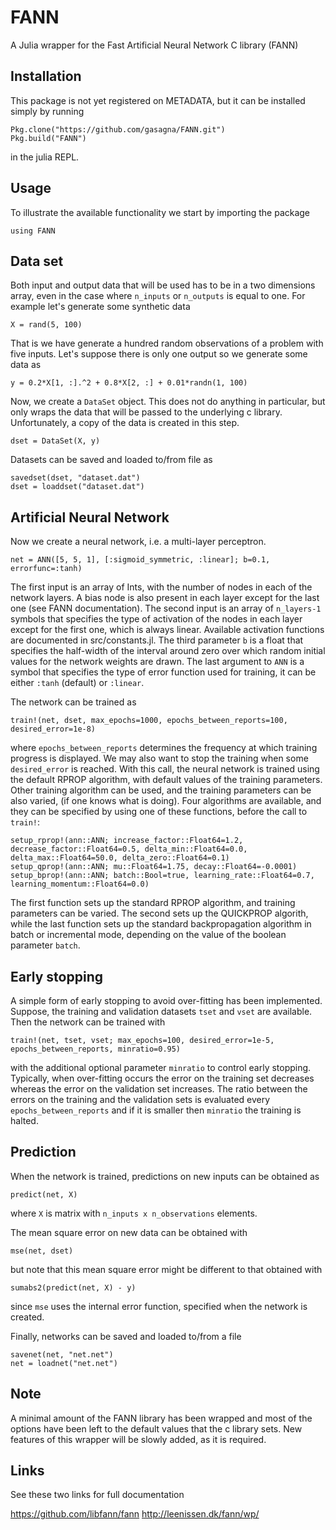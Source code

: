 FANN
====

A Julia wrapper for the Fast Artificial Neural Network C library (FANN)


Installation
------------
This package is not yet registered on METADATA, but it can be installed simply by running 

	Pkg.clone("https://github.com/gasagna/FANN.git")
	Pkg.build("FANN")

in the julia REPL.

Usage
-----
To illustrate the available functionality we start by importing the package

    using FANN


Data set
-------
Both input and output data that will be used has to be in a two dimensions array, even in the case where `n_inputs` or `n_outputs` is equal to one. For example let's generate some synthetic data

    X = rand(5, 100)
    
That is we have generate a hundred random observations of a problem with five inputs. Let's suppose there is only one output so we generate some data as

    y = 0.2*X[1, :].^2 + 0.8*X[2, :] + 0.01*randn(1, 100)

Now, we create a `DataSet` object. This does not do anything in particular, but only wraps the data that will be passed to the underlying c library. Unfortunately, a copy of the data is created in this step.
    
    dset = DataSet(X, y)
    
Datasets can be saved and loaded to/from file as 

    savedset(dset, "dataset.dat")
    dset = loaddset("dataset.dat")

Artificial Neural Network
-------------------------
Now we create a neural network, i.e. a multi-layer perceptron.

	net = ANN([5, 5, 1], [:sigmoid_symmetric, :linear]; b=0.1, errorfunc=:tanh)

The first input is an array of Ints, with the number of nodes in each of the network layers. A bias node is also present in each layer except for the last one (see FANN documentation). The second input is an array of `n_layers-1` symbols that specifies the type of activation of the nodes in each layer except for the first one, which is always linear. Available activation functions are documented in src/constants.jl. The third parameter `b` is a float that specifies the half-width of the interval around zero over which random initial values for the network weights are drawn. The last argument to `ANN` is a symbol that specifies the type of error function used for training, it can be either `:tanh` (default) or `:linear`.

The network can be trained as

    train!(net, dset, max_epochs=1000, epochs_between_reports=100, desired_error=1e-8)
    
where `epochs_between_reports` determines the frequency at which training progress is displayed. We may also want to stop the training when some `desired_error` is reached. With this call, the neural network is trained using the default RPROP algorithm, with default values of the training parameters. Other training algorithm can be used, and the training parameters can be also varied, (if one knows what is doing). Four algorithms are available, and they can be specified by using one of these functions, before the call to `train!`:

    setup_rprop!(ann::ANN; increase_factor::Float64=1.2, decrease_factor::Float64=0.5, delta_min::Float64=0.0, delta_max::Float64=50.0, delta_zero::Float64=0.1)
    setup_qprop!(ann::ANN; mu::Float64=1.75, decay::Float64=-0.0001)
    setup_bprop!(ann::ANN; batch::Bool=true, learning_rate::Float64=0.7, learning_momentum::Float64=0.0)

The first function sets up the standard RPROP algorithm, and training parameters can be varied. The second sets up the QUICKPROP algorith, while the last function sets up the standard backpropagation algorithm in batch or incremental mode, depending on the value of the boolean parameter `batch`.

Early stopping
--------------
A simple form of early stopping to avoid over-fitting has been implemented. Suppose, the training and validation datasets `tset` and `vset` are available. Then the network can be trained with

    train!(net, tset, vset; max_epochs=100, desired_error=1e-5, epochs_between_reports, minratio=0.95)
    
with the additional optional parameter `minratio` to control early stopping. Typically, when over-fitting occurs the error on the training set decreases whereas the error on the validation set increases. The ratio between the errors on the training and the validation sets is evaluated every `epochs_between_reports` and if it is smaller then `minratio` the training is halted.

Prediction
----------
When the network is trained, predictions on new inputs can be obtained as

    predict(net, X)
    
where `X` is matrix with `n_inputs x n_observations` elements.

The mean square error on new data can be obtained with 
    
    mse(net, dset)
    
but note that this mean square error might be different to that obtained with
  
    sumabs2(predict(net, X) - y)
    
since `mse` uses the internal error function, specified when the network is created.
    
Finally, networks can be saved and loaded to/from a file 

    savenet(net, "net.net")
    net = loadnet("net.net")


Note
----
A minimal amount of the FANN library has been wrapped and most of the options have been left to the default values that the c library sets. New features of this wrapper will be slowly added, as it is required.


Links
-----
See these two links for full documentation 

https://github.com/libfann/fann
http://leenissen.dk/fann/wp/
